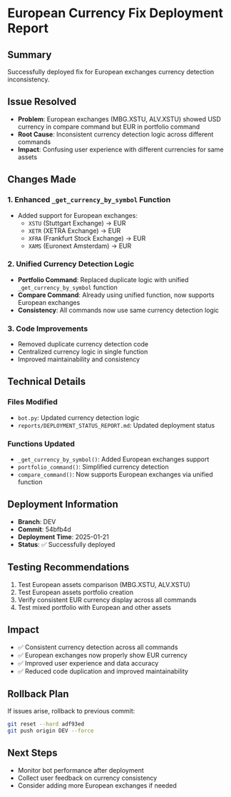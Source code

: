 # European Currency Fix Deployment Report

## Summary
Successfully deployed fix for European exchanges currency detection inconsistency.

## Issue Resolved
- **Problem**: European exchanges (MBG.XSTU, ALV.XSTU) showed USD currency in compare command but EUR in portfolio command
- **Root Cause**: Inconsistent currency detection logic across different commands
- **Impact**: Confusing user experience with different currencies for same assets

## Changes Made

### 1. Enhanced `_get_currency_by_symbol` Function
- Added support for European exchanges:
  - `XSTU` (Stuttgart Exchange) → EUR
  - `XETR` (XETRA Exchange) → EUR  
  - `XFRA` (Frankfurt Stock Exchange) → EUR
  - `XAMS` (Euronext Amsterdam) → EUR

### 2. Unified Currency Detection Logic
- **Portfolio Command**: Replaced duplicate logic with unified `_get_currency_by_symbol` function
- **Compare Command**: Already using unified function, now supports European exchanges
- **Consistency**: All commands now use same currency detection logic

### 3. Code Improvements
- Removed duplicate currency detection code
- Centralized currency logic in single function
- Improved maintainability and consistency

## Technical Details

### Files Modified
- `bot.py`: Updated currency detection logic
- `reports/DEPLOYMENT_STATUS_REPORT.md`: Updated deployment status

### Functions Updated
- `_get_currency_by_symbol()`: Added European exchanges support
- `portfolio_command()`: Simplified currency detection
- `compare_command()`: Now supports European exchanges via unified function

## Deployment Information
- **Branch**: DEV
- **Commit**: 54bfb4d
- **Deployment Time**: 2025-01-21
- **Status**: ✅ Successfully deployed

## Testing Recommendations
1. Test European assets comparison (MBG.XSTU, ALV.XSTU)
2. Test European assets portfolio creation
3. Verify consistent EUR currency display across all commands
4. Test mixed portfolio with European and other assets

## Impact
- ✅ Consistent currency detection across all commands
- ✅ European exchanges now properly show EUR currency
- ✅ Improved user experience and data accuracy
- ✅ Reduced code duplication and improved maintainability

## Rollback Plan
If issues arise, rollback to previous commit:
```bash
git reset --hard adf93ed
git push origin DEV --force
```

## Next Steps
- Monitor bot performance after deployment
- Collect user feedback on currency consistency
- Consider adding more European exchanges if needed
